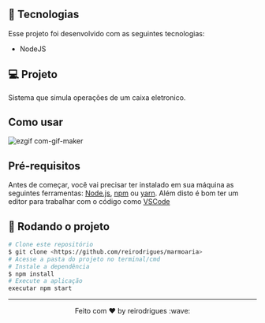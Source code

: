 ## 🚀 Tecnologias

Esse projeto foi desenvolvido com as seguintes tecnologias:

- NodeJS

## 💻 Projeto

Sistema que simula operações de um caixa eletronico.

## Como usar

![ezgif com-gif-maker](https://user-images.githubusercontent.com/103211492/191568427-382bc605-7f92-48b3-a0c7-82a7a93048b7.gif)

## Pré-requisitos

Antes de começar, você vai precisar ter instalado em sua máquina as seguintes ferramentas:
[Node.js](https://nodejs.org/en/), [npm](https://www.npmjs.com/get-npm) ou [yarn](https://classic.yarnpkg.com/en/docs/install/#windows-stable).
Além disto é bom ter um editor para trabalhar com o código como [VSCode](https://code.visualstudio.com/)

## 🎲 Rodando o projeto

```bash
# Clone este repositório
$ git clone <https://github.com/reirodrigues/marmoaria>
# Acesse a pasta do projeto no terminal/cmd
# Instale a dependência
$ npm install
# Execute a aplicação
executar npm start
```

---

<p align="center">Feito com ♥ by reirodrigues :wave:</p>
